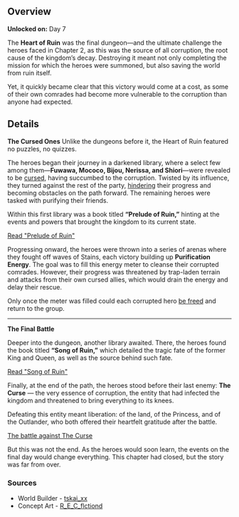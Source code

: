 <!-- title: Stronghold Of Ruin -->
<!-- quote: They brought this upon themselves—Nothing stays pure -->
<!-- chapter: 1 -->
<!-- images: (Heart of Ruin Overview #1), (Heart of Ruin Overview #2), (Heart of Ruin Overview #3), (Heart of Ruin Concept Art #1), (Heart of Ruin Concept Art #2), (Heart of Ruin Concept Art #3) -->
<!-- model: false -->

## Overview

**Unlocked on:** Day 7

The **Heart of Ruin** was the final dungeon—and the ultimate challenge the heroes faced in Chapter 2, as this was the source of all corruption, the root cause of the kingdom’s decay. Destroying it meant not only completing the mission for which the heroes were summoned, but also saving the world from ruin itself.

Yet, it quickly became clear that this victory would come at a cost, as some of their own comrades had become more vulnerable to the corruption than anyone had expected.

## Details

**The Cursed Ones**
Unlike the dungeons before it, the Heart of Ruin featured no puzzles, no quizzes.

The heroes began their journey in a darkened library, where a select few among them—**Fuwawa, Mococo, Bijou, Nerissa, and Shiori**—were revealed to be [cursed](https://www.youtube.com/live/FlPFFE5_X3Y?si=X225RDkHgfG9S-lA&t=8877), having succumbed to the corruption. Twisted by its influence, they turned against the rest of the party, [hindering](https://www.youtube.com/live/FlPFFE5_X3Y?si=Y0CkESZCjPvnlNT4&t=9221) their progress and becoming obstacles on the path forward. The remaining heroes were tasked with purifying their friends.

Within this first library was a book titled **“Prelude of Ruin,”** hinting at the events and powers that brought the kingdom to its current state.

[Read "Prelude of Ruin"](#text:prelude-of-ruin)

Progressing onward, the heroes were thrown into a series of arenas where they fought off waves of Stains, each victory building up **Purification Energy**. The goal was to fill this energy meter to cleanse their corrupted comrades. However, their progress was threatened by trap-laden terrain and attacks from their own cursed allies, which would drain the energy and delay their rescue.

Only once the meter was filled could each corrupted hero [be freed](https://www.youtube.com/live/FlPFFE5_X3Y?si=gTrix4HT7CG7-0Xx&t=9250) and return to the group.

---

**The Final Battle**

Deeper into the dungeon, another library awaited. There, the heroes found the book titled **“Song of Ruin,”** which detailed the tragic fate of the former King and Queen, as well as the source behind such fate.

[Read "Song of Ruin"](#text:song-of-ruin)

Finally, at the end of the path, the heroes stood before their last enemy: **The Curse** — the very essence of corruption, the entity that had infected the kingdom and threatened to bring everything to its knees.

Defeating this entity meant liberation: of the land, of the Princess, and of the Outlander, who both offered their heartfelt gratitude after the battle.

[The battle against The Curse](#embed:https://www.youtube.com/live/mb91g7vQSnA?si=aPXghWa1h648PaCG&t=6678)

But this was not the end.
As the heroes would soon learn, the events on the final day would change everything.
This chapter had closed, but the story was far from over.

### Sources

- World Builder - [tskai_xx](https://x.com/tskai_xx/status/1921298594185036164/photo/1)
- Concept Art - [R_E_C_flctiond](https://x.com/R_E_C_flctiond/status/1921068336151957890)
